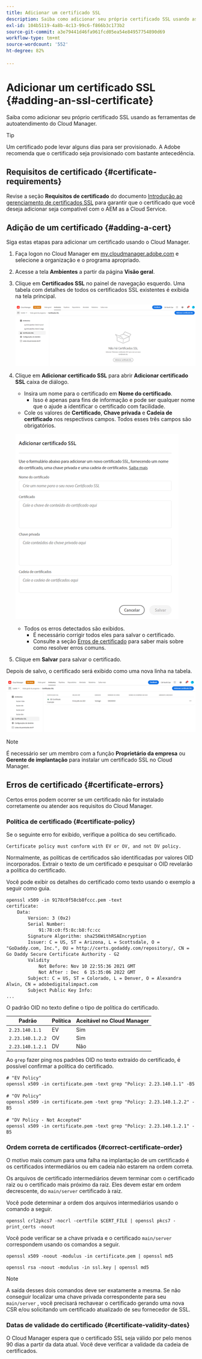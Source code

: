 ```yaml
---
title: Adicionar um certificado SSL
description: Saiba como adicionar seu próprio certificado SSL usando as ferramentas de autoatendimento do Cloud Manager.
exl-id: 104b5119-4a8b-4c13-99c6-f866b3c173b2
source-git-commit: a3e79441d46fa961fcd05ea54e84957754890d69
workflow-type: tm+mt
source-wordcount: '552'
ht-degree: 82%

---
```


# Adicionar um certificado SSL {#adding-an-ssl-certificate}

Saiba como adicionar seu próprio certificado SSL usando as ferramentas de autoatendimento do Cloud Manager.

>[!TIP]
>
>Um certificado pode levar alguns dias para ser provisionado. A Adobe recomenda que o certificado seja provisionado com bastante antecedência.

## Requisitos de certificado {#certificate-requirements}

Revise a seção **Requisitos de certificado** do documento [Introdução ao gerenciamento de certificados SSL](/help/implementing/cloud-manager/managing-ssl-certifications/introduction.md#requirements) para garantir que o certificado que você deseja adicionar seja compatível com o AEM as a Cloud Service.

## Adição de um certificado {#adding-a-cert}

Siga estas etapas para adicionar um certificado usando o Cloud Manager.

1. Faça logon no Cloud Manager em [my.cloudmanager.adobe.com](https://my.cloudmanager.adobe.com/) e selecione a organização e o programa apropriado.

1. Acesse a tela **Ambientes** a partir da página **Visão geral**.

1. Clique em **Certificados SSL** no painel de navegação esquerdo. Uma tabela com detalhes de todos os certificados SSL existentes é exibida na tela principal.

   ![Adição de um certificado SSL](/help/implementing/cloud-manager/assets/ssl/ssl-cert-1.png)

1. Clique em **Adicionar certificado SSL** para abrir **Adicionar certificado SSL** caixa de diálogo.

   * Insira um nome para o certificado em **Nome do certificado**.
      * Isso é apenas para fins de informação e pode ser qualquer nome que o ajude a identificar o certificado com facilidade.
   * Cole os valores de **Certificado**, **Chave privada** e **Cadeia de certificado** nos respectivos campos. Todos esses três campos são obrigatórios.

   ![Caixa de diálogo Adicionar certificado SSL](/help/implementing/cloud-manager/assets/ssl/ssl-cert-02.png)

   * Todos os erros detectados são exibidos.
      * É necessário corrigir todos eles para salvar o certificado.
      * Consulte a seção [Erros de certificado](#certificate-errors) para saber mais sobre como resolver erros comuns.

1. Clique em **Salvar** para salvar o certificado.

Depois de salvo, o certificado será exibido como uma nova linha na tabela.

![Certificado SSL salvo](/help/implementing/cloud-manager/assets/ssl/ssl-cert-3.png)

>[!NOTE]
>
>É necessário ser um membro com a função **Proprietário da empresa** ou **Gerente de implantação** para instalar um certificado SSL no Cloud Manager.

## Erros de certificado {#certificate-errors}

Certos erros podem ocorrer se um certificado não for instalado corretamente ou atender aos requisitos do Cloud Manager.

### Política de certificado {#certificate-policy}

Se o seguinte erro for exibido, verifique a política do seu certificado.

```text
Certificate policy must conform with EV or OV, and not DV policy.
```

Normalmente, as políticas de certificados são identificadas por valores OID incorporados. Extrair o texto de um certificado e pesquisar o OID revelarão a política do certificado.

Você pode exibir os detalhes do certificado como texto usando o exemplo a seguir como guia.

```text
openssl x509 -in 9178c0f58cb8fccc.pem -text
certificate:
    Data:
        Version: 3 (0x2)
        Serial Number:
            91:78:c0:f5:8c:b8:fc:cc
        Signature Algorithm: sha256WithRSAEncryption
        Issuer: C = US, ST = Arizona, L = Scottsdale, O = "GoDaddy.com, Inc.", OU = http://certs.godaddy.com/repository/, CN = Go Daddy Secure Certificate Authority - G2
        Validity
            Not Before: Nov 10 22:55:36 2021 GMT
            Not After : Dec  6 15:35:06 2022 GMT
        Subject: C = US, ST = Colorado, L = Denver, O = Alexandra Alwin, CN = adobedigitalimpact.com
        Subject Public Key Info:
...
```

O padrão OID no texto define o tipo de política do certificado.

| Padrão | Política | Aceitável no Cloud Manager |
|---|---|---|
| `2.23.140.1.1` | EV | Sim |
| `2.23.140.1.2.2` | OV | Sim |
| `2.23.140.1.2.1` | DV | Não |

Ao `grep` fazer ping nos padrões OID no texto extraído do certificado, é possível confirmar a política do certificado.

```shell
# "EV Policy"
openssl x509 -in certificate.pem -text grep "Policy: 2.23.140.1.1" -B5

# "OV Policy"
openssl x509 -in certificate.pem -text grep "Policy: 2.23.140.1.2.2" -B5

# "DV Policy - Not Accepted"
openssl x509 -in certificate.pem -text grep "Policy: 2.23.140.1.2.1" -B5
```

### Ordem correta de certificados {#correct-certificate-order}

O motivo mais comum para uma falha na implantação de um certificado é os certificados intermediários ou em cadeia não estarem na ordem correta.

Os arquivos de certificado intermediários devem terminar com o certificado raiz ou o certificado mais próximo da raiz. Eles devem estar em ordem decrescente, do `main/server` certificado à raiz.

Você pode determinar a ordem dos arquivos intermediários usando o comando a seguir.

```shell
openssl crl2pkcs7 -nocrl -certfile $CERT_FILE | openssl pkcs7 -print_certs -noout
```

Você pode verificar se a chave privada e o certificado `main/server` correspondem usando os comandos a seguir.

```shell
openssl x509 -noout -modulus -in certificate.pem | openssl md5
```

```shell
openssl rsa -noout -modulus -in ssl.key | openssl md5
```

>[!NOTE]
>
>A saída desses dois comandos deve ser exatamente a mesma. Se não conseguir localizar uma chave privada correspondente para seu `main/server` , você precisará rechavear o certificado gerando uma nova CSR e/ou solicitando um certificado atualizado de seu fornecedor de SSL.

### Datas de validade do certificado {#certificate-validity-dates}

O Cloud Manager espera que o certificado SSL seja válido por pelo menos 90 dias a partir da data atual. Você deve verificar a validade da cadeia de certificados.
